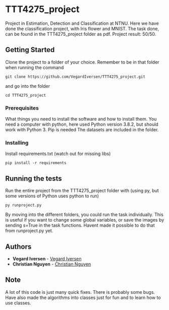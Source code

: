 # TTT4275_project
Project in Estimation, Detection and Classification at NTNU. Here we have done the classification project, with Iris flower and MNIST.
The task done, can be found in the TTT4275_project folder as pdf.
Project result: 50/50.
## Getting Started

Clone the project to a folder of your choice. Remember to be in that folder when running the command
```
git clone https://github.com/VegardIversen/TTT4275_project.git
```
and go into the folder
```
cd TTT4275_project
```

### Prerequisites

What things you need to install the software and how to install them.
You need a computer with python, here used Python version 3.8.2, but should work with Python 3.
Pip is needed
The datasets are included in the folder.




### Installing



Install requirements.txt (watch out for missing libs)
```
pip install -r requirements
```


## Running the tests

Run the entire project from the TTT4275_project folder with (using py, but some versions of Python uses python to run)

```
py runproject.py
```

By moving into the different folders, you could run the task individually. This is useful if you want to change some global variables, or save the images by sending s=True in the task functions. Havent made it possible to do that from runproject.py yet. 



## Authors

* **Vegard Iversen** - [Vegard Iversen](https://github.com/VegardIversen)
*  **Christian Nguyen** - [Christian Nguyen](https://github.com/christng98)

## Note
A lot of this code is just many quick fixes. There is probably some bugs. 
Have also made the algorithms into classes just for fun and to learn how to use classes. 
